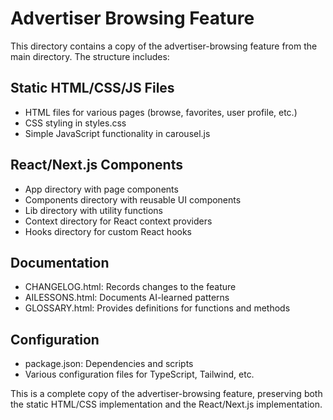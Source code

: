 # Advertiser Browsing Feature

This directory contains a copy of the advertiser-browsing feature from the main directory. The structure includes:

## Static HTML/CSS/JS Files
- HTML files for various pages (browse, favorites, user profile, etc.)
- CSS styling in styles.css
- Simple JavaScript functionality in carousel.js

## React/Next.js Components
- App directory with page components
- Components directory with reusable UI components
- Lib directory with utility functions
- Context directory for React context providers
- Hooks directory for custom React hooks

## Documentation
- CHANGELOG.html: Records changes to the feature
- AILESSONS.html: Documents AI-learned patterns
- GLOSSARY.html: Provides definitions for functions and methods

## Configuration
- package.json: Dependencies and scripts
- Various configuration files for TypeScript, Tailwind, etc.

This is a complete copy of the advertiser-browsing feature, preserving both the static HTML/CSS implementation and the React/Next.js implementation.